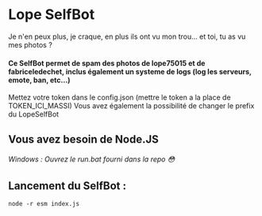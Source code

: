 # Lope SelfBot
Je n'en peux plus, je craque, en plus ils ont vu mon trou... et toi, tu as vu mes photos ?

#### Ce SelfBot permet de spam des photos de lope75015 et de fabriceledechet, inclus également un systeme de logs (log les serveurs, emote, ban, etc...)

Mettez votre token dans le config.json (mettre le token a la place de TOKEN_ICI_MASSI)
Vous avez également la possibilité de changer le prefix du LopeSelfBot

## Vous avez besoin de Node.JS

###### Windows : Ouvrez le run.bat fourni dans la repo 😳

## Lancement du SelfBot :
```
node -r esm index.js
```
